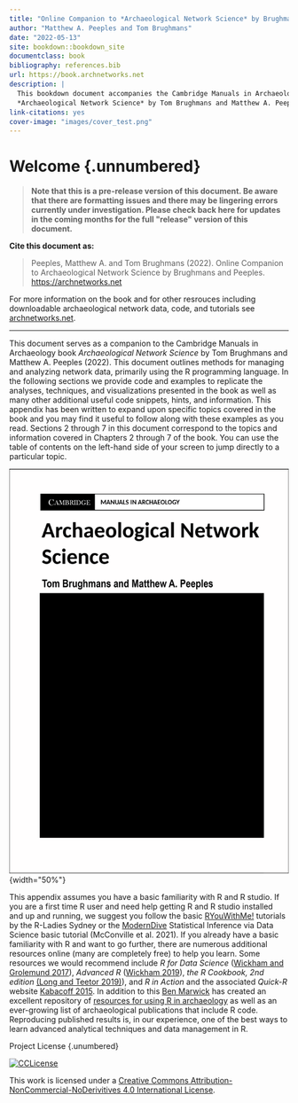 ```yaml
---
title: "Online Companion to *Archaeological Network Science* by Brughmans and Peeples"
author: "Matthew A. Peeples and Tom Brughmans"
date: "2022-05-13"
site: bookdown::bookdown_site
documentclass: book
bibliography: references.bib
url: https://book.archnetworks.net
description: |
  This bookdown document accompanies the Cambridge Manuals in Archaeology book
  *Archaeological Network Science* by Tom Brughmans and Matthew A. Peeples.
link-citations: yes
cover-image: "images/cover_test.png"
---
```


# Welcome {.unnumbered}

> **Note that this is a pre-release version of this document. Be aware that there are formatting issues and there may be lingering errors currently under investigation. Please check back here for updates in the coming months for the full "release" version of this document.**

**Cite this document as:**

> Peeples, Matthew A. and Tom Brughmans (2022). Online Companion to Archaeological Network Science by Brughmans and Peeples. <https://archnetworks.net>

For more information on the book and for other resrouces including downloadable archaeological network data, code, and tutorials see [archnetworks.net](https://archnetworks.net).

------------------------------------------------------------------------

This document serves as a companion to the Cambridge Manuals in Archaeology book *Archaeological Network Science* by Tom Brughmans and Matthew A. Peeples (2022). This document outlines methods for managing and analyzing network data, primarily using the R programming language. In the following sections we provide code and examples to replicate the analyses, techniques, and visualizations presented in the book as well as many other additional useful code snippets, hints, and information. This appendix has been written to expand upon specific topics covered in the book and you may find it useful to follow along with these examples as you read. Sections 2 through 7 in this document correspond to the topics and information covered in Chapters 2 through 7 of the book. You can use the table of contents on the left-hand side of your screen to jump directly to a particular topic.

![Mockup Cover image of *Archaeological Network Science*](images/cover_test.png){width="50%"}

This appendix assumes you have a basic familiarity with R and R studio. If you are a first time R user and need help getting R and R studio installed and up and running, we suggest you follow the basic [RYouWithMe!](https://rladiessydney.org/courses/ryouwithme/) tutorials by the R-Ladies Sydney or the [ModernDive](https://moderndive.netlify.app/1-getting-started.html) Statistical Inference via Data Science basic tutorial (McConville et al. 2021). If you already have a basic familiarity with R and want to go further, there are numerous additional resources online (many are completely free) to help you learn. Some resources we would recommend include *R for Data Science* ([Wickham and Grolemund 2017](https://r4ds.had.co.nz/)), *Advanced R* ([Wickham 2019](https://adv-r.hadley.nz/)), *the R Cookbook, 2nd edition* [(Long and Teetor 2019)](https://rc2e.com/)), and *R in Action* and the associated *Quick-R* website [Kabacoff 2015](https://www.statmethods.net/). In addition to this [Ben Marwick](https://anthropology.washington.edu/people/ben-marwick) has created an excellent repository of [resources for using R in archaeology](https://github.com/benmarwick/ctv-archaeology) as well as an ever-growing list of archaeological publications that include R code. Reproducing published results is, in our experience, one of the best ways to learn advanced analytical techniques and data management in R.

Project License {.unumbered}

[![CCLicense](https://i.creativecommons.org/l/by-nc-nd/4.0/88x31.png)](http://creativecommons.org/licenses/by-nc-nd/4.0/)

This work is licensed under a [Creative Commons Attribution-NonCommercial-NoDerivitives 4.0 International License](http://creativecommons.org/licenses/by-nc-nd/4.0/).

